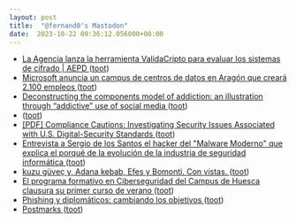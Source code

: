 ```yaml
---
layout: post
title:  "@fernand0's Mastodon"
date:  2023-10-22 09:36:12.056000+00:00
---
```

*  [La Agencia lanza la herramienta ValidaCripto para evaluar los sistemas de cifrado \| AEPD ](https://www.aepd.es/prensa-y-comunicacion/notas-de-prensa/la-agencia-lanza-herramienta-validacript) ([toot](https://mastodon.social/@fernand0/111277989694939432))
*  [Microsoft anuncia un campus de centros de datos en Aragón que creará 2.100 empleos  ](https://www.diariodelaltoaragon.es/noticias/aragon/2023/10/10/microsoft-anuncia-un-campus-de-centros-de-datos-en-aragon-que-creara-2-100-empleos-1683185-daa.html) ([toot](https://mastodon.social/@fernand0/111277661304257517))
*  [Deconstructing the components model of addiction: an illustration through “addictive” use of social media  ](https://www.sciencedirect.com/science/article/pii/S0306460323000898) ([toot](https://mastodon.social/@fernand0/111277454028278057))
*  [ ](https://mastodon.social/users/fernand0/statuses/111274454395139056/activity) ([toot](https://mastodon.social/users/fernand0/statuses/111274454395139056/activity))
*  [[PDF] Compliance Cautions: Investigating Security Issues Associated with U.S. Digital-Security Standards   ](https://josiahdykstra.com/wp-content/uploads/2020/02/NDSS2020_Compliance_Cautions.pdf) ([toot](https://mastodon.social/@fernand0/111274364664620591))
*  [Entrevista a Sergio de los Santos el hacker del "Malware Moderno" que explica el porqué de la evolución de la industria de seguridad informática ](https://www.elladodelmal.com/2023/10/entrevista-sergio-de-los-santos-el.htm) ([toot](https://mastodon.social/@fernand0/111274151634232337))
*  [kuzu güveç y, Adana kebab, Efes y Bomonti.  Con vistas. ](https://avecesunafoto.wordpress.com/2023/10/21/kuzu-guvec-y-adana-kebab-efes-y-bomonti-con-vistas) ([toot](https://mastodon.social/@fernand0/111274126212536367))
*  [El programa formativo en Ciberseguridad del Campus de Huesca clausura su primer curso de verano ](https://cadenaser.com/aragon/2023/07/08/el-programa-formativo-en-ciberseguridad-del-campus-de-huesca-clausura-su-primer-curso-de-verano-radio-huesca) ([toot](https://mastodon.social/@fernand0/111273932397838170))
*  [Phishing y diplomáticos: cambiando los objetivos ](https://fernand0.github.io//phishing-diplomaticos) ([toot](https://mastodon.social/@fernand0/111273846601752760))
*  [Postmarks ](https://motd.co/2023/09/postmarks-launch) ([toot](https://mastodon.social/@fernand0/111273740511208872))
